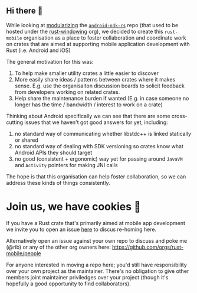 ## Hi there 👋

While looking at [modularizing](https://github.com/rust-mobile/ndk/issues/372) the [`android-ndk-rs`](https://github.com/rust-mobile/ndk) repo (that used to be hosted under the [rust-windowing](https://github.com/rust-windowing) org), we decided to create this `rust-mobile` organisation as a place to foster collaboration and coordinate work on crates that are aimed at supporting mobile application development with Rust (i.e. Android and iOS)

The general motivation for this was:

1. To help make smaller utility crates a little easier to discover
2. More easily share ideas / patterns between crates where it makes sense. E.g. use the organisaiton discussion boards to solicit feedback from developers working on related crates.
3. Help share the maintenance burden if wanted (E.g. in case someone no longer has the time / bandwidth / interest to work on a crate)

Thinking about Android specifically we can see that there are some cross-cutting issues that we haven't got good answers for yet, including:
1. no standard way of communicating whether libstdc++ is linked statically or shared
2. no standard way of dealing with SDK versioning so crates know what Android APIs they should target
3. no good (consistent + ergonomic) way yet for passing around `JavaVM` and `Activity` pointers for making JNI calls

The hope is that this organisation can help foster collaboration, so we can address these kinds of things consistently.

# Join us, we have cookies 🍪

If you have a Rust crate that's primarily aimed at mobile app development we invite you to open an issue [here](https://github.com/rust-mobile/.github/issues) to discus re-homing here.

Alternatively open an issue against your own repo to discuss and poke me (@rib) or any of the other org owners here: https://github.com/orgs/rust-mobile/people

For anyone interested in moving a repo here; you'd still have responsibility over your own project as the maintainer. There's no obligation to give other members joint maintainer priviledges over your project (though it's hopefully a good opportunity to find collaborators).
